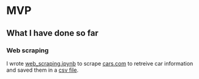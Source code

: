 # MVP

## What I have done so far

### Web scraping
I wrote [web_scraping.ipynb](/web_scraping.ipynb) to scrape [cars.com](https://www.cars.com) to retreive car
information and saved them in a [csv file](/data/car_info.csv).

